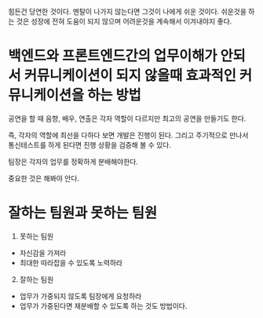 힘든건 당연한 것이다.
멘탈이 나가지 않는다면 그것이 나에게 쉬운 것이다.
쉬운것을 하는 것은 성장에 전혀 도움이 되지 않으며
어려운것을 계속해서 이겨내야지 좋다.

# 백엔드와 프론트엔드간의 업무이해가 안되서 커뮤니케이션이 되지 않을때 효과적인 커뮤니케이션을 하는 방법

공연을 할 때 음향, 배우, 연출은 각자 역할이 다르지만 최고의 공연을 만들기도 한다.

즉, 각자의 역할에 최선을 다하다 보면 개발은 진행이 된다.
그리고 주기적으로 만나서 통신테스트를 하게 된다면 진행 상황을 검증해 볼 수 있다.

팀장은 각자의 업무를 정확하게 분배해야한다.

중요한 것은 해봐야 안다.

# 잘하는 팀원과 못하는 팀원

1. 못하는 팀원
- 자신감을 가져라
- 최대한 따라잡을 수 있도록 노력하라

2. 잘하는 팀원
- 업무가 가중되지 않도록 팀장에게 요청하라
- 업무가 가중된다면 재분배할 수 있도록 하는 것도 방법이다.
